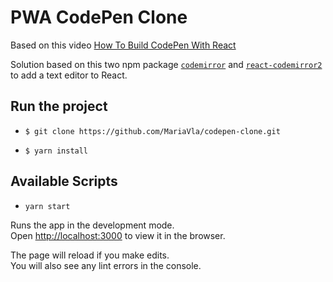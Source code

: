 # PWA CodePen Clone


Based on this video [How To Build CodePen With React](https://www.youtube.com/watch?v=wcVxX7lu2d4)

Solution based on this two npm package [`codemirror`](https://github.com/codemirror/CodeMirror) and [`react-codemirror2`](https://www.npmjs.com/package/react-codemirror2) to add a text editor to React.

## Run the project

* `$ git clone https://github.com/MariaVla/codepen-clone.git`

* `$ yarn install`


## Available Scripts

* `yarn start`

Runs the app in the development mode.<br />
Open [http://localhost:3000](http://localhost:3000) to view it in the browser.

The page will reload if you make edits.<br />
You will also see any lint errors in the console.

